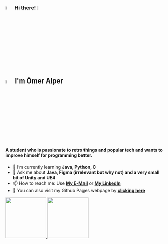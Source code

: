 ### <img src="https://cdn.discordapp.com/emojis/803187071941869608.webp?size=96&quality=lossless" width="5%"> Hi there! <a href="https://linkedin.com/in/omeralperguzel"><img src="https://cdn.discordapp.com/emojis/864571012757716992.gif?size=96&quality=lossless" width="5%"></a>

<h2 align="left"><img src="https://cdn.discordapp.com/emojis/979787877623943238.gif?size=96&quality=lossless" width="5%"> I'm Ömer Alper</h1>
<h4 align="left">A student who is passionate to retro things and popular tech and wants to improve himself for programming better.</h3>

<!--**omeralperguzel/omeralperguzel** is a ✨ _special_ ✨ repository because its `README.md` (this file) appears on your GitHub profile.

Here are some ideas to get you started:

- 🔭 I’m currently working on ...
- 👯 I’m looking to collaborate on ...
- 🤔 I’m looking for help with ...
- ⚡ Fun fact: ...
-->


- 🌱 I’m currently learning **Java, Python, C**
- 💬 Ask me about **Java, Figma (irrelevant but why not) and a very small bit of Unity and UE4**
- 📫 How to reach me: Use **[My E-Mail](alpherustr07@hotmail.com)** or **[My LinkedIn](https://linkedin.com/in/omeralperguzel)**
- 🔭 You can also visit my Github Pages webpage by  **[clicking here](https://omeralperguzel.github.io/#home)**




<div align="left">
  <a href="https://github.com/omeralperguzel">
  <img height="130em" src="https://github-readme-stats.vercel.app/api?username=omeralperguzel&langs_count=6&layout=compact&show_icons=true&theme=radical"/>
  <img height="130em" src="https://github-readme-stats.vercel.app/api/top-langs/?username=omeralperguzel&langs_count=6&layout=compact&show_icons=true&theme=radical"/>
</div>


